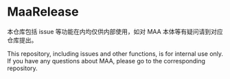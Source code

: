 # MaaRelease

本仓库包括 issue 等功能在内均仅供内部使用，如对 MAA 本体等有疑问请到对应仓库提出。

This repository, including issues and other functions, is for internal use only. If you have any questions about MAA, please go to the corresponding repository.
